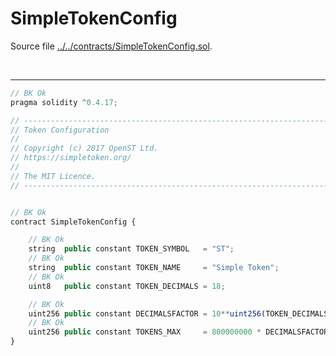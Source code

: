 # SimpleTokenConfig

Source file [../../contracts/SimpleTokenConfig.sol](../../contracts/SimpleTokenConfig.sol).

<br />

<hr />

```javascript
// BK Ok
pragma solidity ^0.4.17;

// ----------------------------------------------------------------------------
// Token Configuration
//
// Copyright (c) 2017 OpenST Ltd.
// https://simpletoken.org/
//
// The MIT Licence.
// ----------------------------------------------------------------------------


// BK Ok
contract SimpleTokenConfig {

    // BK Ok
    string  public constant TOKEN_SYMBOL   = "ST";
    // BK Ok
    string  public constant TOKEN_NAME     = "Simple Token";
    // BK Ok
    uint8   public constant TOKEN_DECIMALS = 18;

    // BK Ok
    uint256 public constant DECIMALSFACTOR = 10**uint256(TOKEN_DECIMALS);
    // BK Ok
    uint256 public constant TOKENS_MAX     = 800000000 * DECIMALSFACTOR;
}

```
